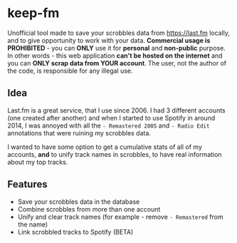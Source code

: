 # keep-fm

Unofficial tool made to save your scrobbles data from https://last.fm locally, and to give opportunity to work with your data.
**Commercial usage is PROHIBITED** - you can **ONLY** use it for **personal** and **non-public** purpose.
In other words - this web application **can't be hosted on the internet** and you can **ONLY scrap data from YOUR account**.
The user, not the author of the code, is responsible for any illegal use.

## Idea
Last.fm is a great service, that I use since 2006. 
I had 3 different accounts (one created after another) and when I started to use Spotify in around 2014, I was annoyed with all the `- Remastered 2005` and `- Radio Edit` annotations that were ruining my scrobbles data.

I wanted to have some option to get a cumulative stats of all of my accounts, **and** to unify track names in scrobbles, to have real information about my top tracks. 

## Features
- Save your scrobbles data in the database 
- Combine scrobbles from more than one account
- Unify and clear track names (for example - remove `- Remastered` from the name)
- Link scrobbled tracks to Spotify (BETA)